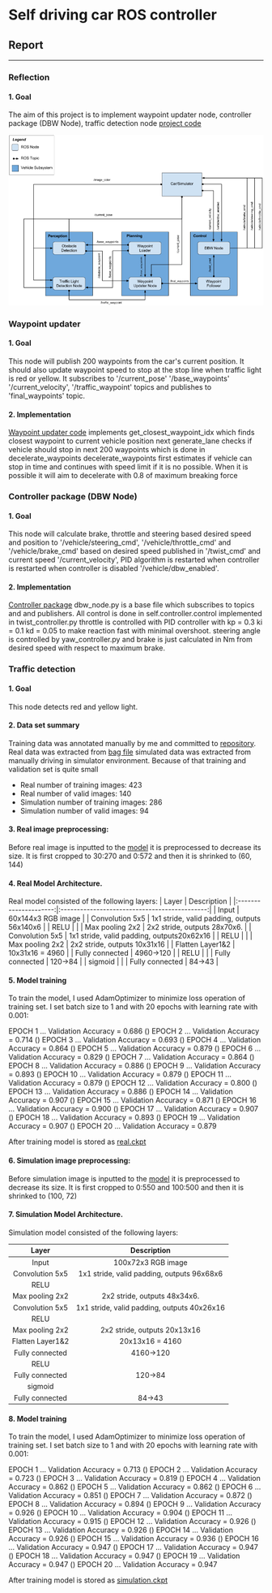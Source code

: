 # **Self driving car ROS controller** 

## Report


[//]: # (Image References)

[rosArchitecture]: ./reportImgs/rosModel.PNG "System Architecture Diagram"



---
### Reflection

#### 1. Goal
The aim of this project is to implement waypoint updater node, controller package (DBW Node), traffic detection node [project code](https://github.com/jakubkid/ROS_Full_Self_Driving_Car/tree/master/ros/src)

![ROS Architecture][rosArchitecture]

### Waypoint updater

#### 1. Goal

This node will publish 200 waypoints from the car's current position. It should also update waypoint speed to stop at the stop line when traffic light is red or yellow. It subscribes to '/current_pose' '/base_waypoints' '/current_velocity', '/traffic_waypoint' topics and publishes to 'final_waypoints' topic.

#### 2. Implementation

[Waypoint updater code](https://github.com/jakubkid/ROS_Full_Self_Driving_Car/blob/master/ros/src/waypoint_updater/waypoint_updater.py) implements get_closest_waypoint_idx which finds closest waypoint to current vehicle position next generate_lane checks if vehicle should stop in next 200 waypoints which is done in decelerate_waypoints
decelerate_waypoints first estimates if vehicle can stop in time and continues with speed limit if it is no possible. When it is possible it will aim to decelerate with 0.8 of maximum breaking force 

### Controller package (DBW Node)

#### 1. Goal

This node will calculate brake, throttle and steering based desired speed and position to '/vehicle/steering_cmd', '/vehicle/throttle_cmd'  and '/vehicle/brake_cmd' based on desired speed published in '/twist_cmd' and current speed '/current_velocity', PID algorithm is restarted when controller is restarted when controller is disabled '/vehicle/dbw_enabled'. 

#### 2. Implementation

[Controller package](https://github.com/jakubkid/ROS_Full_Self_Driving_Car/tree/master/ros/src/twist_controller) dbw_node.py is a base file which subscribes to topics and and publishers. All control is done in self.controller.control implemented in twist_controller.py
throttle is controlled with PID controller with kp = 0.3 ki = 0.1 kd = 0.05 to make reaction fast with minimal overshoot. steering angle is controlled by yaw_controller.py and brake is just calculated in Nm from desired speed with respect to maximum brake.


### Traffic detection

#### 1. Goal

This node detects red and yellow light.

#### 2. Data set summary

Training data was annotated manually by me and committed to [repository](https://github.com/jakubkid/ROS_Full_Self_Driving_Car/tree/master/ros/src/tl_detector/light_classification). Real data was extracted from [bag file](https://s3-us-west-1.amazonaws.com/udacity-selfdrivingcar/traffic_light_bag_file.zip) simulated data was extracted from manually driving in simulator environment.
Because of that training and validation set is quite small
* Real number of training images: 423
* Real number of valid images: 140
* Simulation number of training images: 286
* Simulation number of valid images:  94

#### 3. Real image preprocessing:

Before real image is inputted to the [model](https://github.com/jakubkid/ROS_Full_Self_Driving_Car/blob/master/ros/src/tl_detector/light_classification/tl_classifier_real.py) it is preprocessed to decrease its size. It is first cropped to 30:270 and 0:572 and then it is shrinked to  (60, 144)

#### 4. Real Model Architecture.

Real model consisted of the following layers:
| Layer         		|     Description	        					| 
|:---------------------:|:---------------------------------------------:| 
| Input         		| 60x144x3 RGB image   					        | 
| Convolution 5x5     	| 1x1 stride, valid padding, outputs 56x140x6 	|
| RELU					|												|
| Max pooling 2x2      	| 2x2 stride, outputs 28x70x6.					|
| Convolution 5x5	    | 1x1 stride, valid padding, outputs20x62x16  	|
| RELU					|												|
| Max pooling 2x2      	| 2x2 stride, outputs 10x31x16					|
| Flatten Layer1&2		| 10x31x16 = 4960					     		|
| Fully connected		| 4960->120    									|
| RELU					|												|
| Fully connected		| 120->84    									|
| sigmoid				|												|
| Fully connected		| 84->43    									|
 


#### 5. Model training

To train the model, I used AdamOptimizer to minimize loss operation of training set. I set batch size to 1 and with 20 epochs with learning rate with 0.001:

EPOCH 1 ...
Validation Accuracy = 0.686
()
EPOCH 2 ...
Validation Accuracy = 0.714
()
EPOCH 3 ...
Validation Accuracy = 0.693
()
EPOCH 4 ...
Validation Accuracy = 0.864
()
EPOCH 5 ...
Validation Accuracy = 0.879
()
EPOCH 6 ...
Validation Accuracy = 0.829
()
EPOCH 7 ...
Validation Accuracy = 0.864
()
EPOCH 8 ...
Validation Accuracy = 0.886
()
EPOCH 9 ...
Validation Accuracy = 0.893
()
EPOCH 10 ...
Validation Accuracy = 0.879
()
EPOCH 11 ...
Validation Accuracy = 0.879
()
EPOCH 12 ...
Validation Accuracy = 0.800
()
EPOCH 13 ...
Validation Accuracy = 0.886
()
EPOCH 14 ...
Validation Accuracy = 0.907
()
EPOCH 15 ...
Validation Accuracy = 0.871
()
EPOCH 16 ...
Validation Accuracy = 0.900
()
EPOCH 17 ...
Validation Accuracy = 0.907
()
EPOCH 18 ...
Validation Accuracy = 0.893
()
EPOCH 19 ...
Validation Accuracy = 0.907
()
EPOCH 20 ...
Validation Accuracy = 0.879

After training model is stored as [real.ckpt](https://github.com/jakubkid/ROS_Full_Self_Driving_Car/blob/master/ros/src/tl_detector/light_classification/trainedModel/)

#### 6. Simulation image preprocessing:

Before simulation image is inputted to the [model](https://github.com/jakubkid/ROS_Full_Self_Driving_Car/blob/master/ros/src/tl_detector/light_classification/tl_classifier_sim.py) it is preprocessed to decrease its size. It is first cropped to 0:550 and 100:500 and then it is shrinked to  (100, 72)

#### 7. Simulation Model Architecture.


Simulation model consisted of the following layers:

| Layer         		|     Description	        					| 
|:---------------------:|:---------------------------------------------:| 
| Input         		| 100x72x3 RGB image   					        | 
| Convolution 5x5     	| 1x1 stride, valid padding, outputs 96x68x6 	|
| RELU					|												|
| Max pooling 2x2      	| 2x2 stride, outputs 48x34x6.					|
| Convolution 5x5	    | 1x1 stride, valid padding, outputs 40x26x16  	|
| RELU					|												|
| Max pooling 2x2      	| 2x2 stride, outputs 20x13x16					|
| Flatten Layer1&2		| 20x13x16 = 4160							|
| Fully connected		| 4160->120    									|
| RELU					|												|
| Fully connected		| 120->84    									|
| sigmoid				|												|
| Fully connected		| 84->43    									|
 


#### 8. Model training

To train the model, I used AdamOptimizer to minimize loss operation of training set. I set batch size to 1 and with 20 epochs with learning rate with 0.001:

EPOCH 1 ...
Validation Accuracy = 0.713
()
EPOCH 2 ...
Validation Accuracy = 0.723
()
EPOCH 3 ...
Validation Accuracy = 0.819
()
EPOCH 4 ...
Validation Accuracy = 0.862
()
EPOCH 5 ...
Validation Accuracy = 0.862
()
EPOCH 6 ...
Validation Accuracy = 0.851
()
EPOCH 7 ...
Validation Accuracy = 0.872
()
EPOCH 8 ...
Validation Accuracy = 0.894
()
EPOCH 9 ...
Validation Accuracy = 0.926
()
EPOCH 10 ...
Validation Accuracy = 0.904
()
EPOCH 11 ...
Validation Accuracy = 0.915
()
EPOCH 12 ...
Validation Accuracy = 0.926
()
EPOCH 13 ...
Validation Accuracy = 0.926
()
EPOCH 14 ...
Validation Accuracy = 0.926
()
EPOCH 15 ...
Validation Accuracy = 0.936
()
EPOCH 16 ...
Validation Accuracy = 0.947
()
EPOCH 17 ...
Validation Accuracy = 0.947
()
EPOCH 18 ...
Validation Accuracy = 0.947
()
EPOCH 19 ...
Validation Accuracy = 0.947
()
EPOCH 20 ...
Validation Accuracy = 0.947

After training model is stored as [simulation.ckpt](https://github.com/jakubkid/ROS_Full_Self_Driving_Car/blob/master/ros/src/tl_detector/light_classification/trainedModel/)

